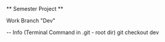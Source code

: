 ** Semester Project **

Work Branch "Dev"

-- Info
(Terminal Command in .git - root dir)
git checkout dev